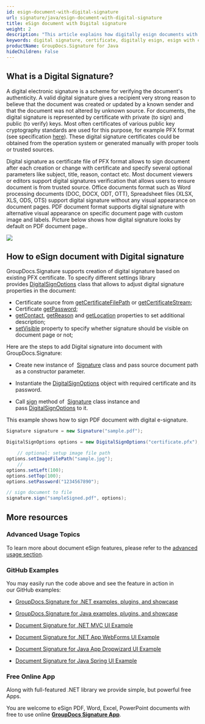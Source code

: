 ```yaml
---
id: esign-document-with-digital-signature
url: signature/java/esign-document-with-digital-signature
title: eSign document with Digital signature
weight: 2
description: "This article explains how digitally esign documents with certificates using GroupDocs.Signature API"
keywords: digital signature, certificate, digitally esign, esign with certificate, pfx, pfx certifiate
productName: GroupDocs.Signature for Java
hideChildren: False
---
```

## What is a Digital Signature?

A digital electronic signature is a scheme for verifying the document's authenticity. A valid digital signature gives a recipient very strong reason to believe that the document was created or updated by a known sender and that the document was not altered by unknown source. For documents, the digital signature is represented by certificate with private (to sign) and public (to verify) keys. Most often certificates of various public key cryptography standards are used for this purpose, for example PFX format (see specification [here](https://en.wikipedia.org/wiki/PKCS_12)). These digital signature certificates could be obtained from the operation system or generated manually with proper tools or trusted sources. 

Digital signature as certificate file of PFX format allows to sign document after each creation or change with certificate and specify several optional parameters like subject, title, reason, contact etc. Most document viewers or editors support digital signatures verification that allows users to ensure document is from trusted source. Office documents format such as Word processing documents (DOC, DOCX, ODT, OTT), Spreadsheet files (XLSX, XLS, ODS, OTS) support digital signature without any visual appearance on document pages. PDF document format supports digital signature with alternative visual appearance on specific document page with custom image and labels. Picture below shows how digital signature looks by default on PDF document page..

![](https://wiki.lisbon.dynabic.com/download/attachments/29426684/image2020-2-10%2018%3A40%3A38.png?version=1&modificationDate=1581352839000&api=v2)

## How to eSign document with Digital signature   

GroupDocs.Signature supports creation of digital signature based on existing PFX certificate. To specify different settings library provides [DigitalSignOptions](https://apireference.groupdocs.com/java/signature/com.groupdocs.signature.options.sign/DigitalSignOptions) class that allows to adjust digital signature properties in the document:

*   Certificate source from [getCertificateFilePath](https://apireference.groupdocs.com/java/signature/com.groupdocs.signature.options.sign/DigitalSignOptions#getCertificateFilePath()) or [getCertificateStream](https://apireference.groupdocs.com/java/signature/com.groupdocs.signature.options.sign/DigitalSignOptions#getCertificateStream());
*   Certificate [getPassword](https://apireference.groupdocs.com/java/signature/com.groupdocs.signature.options.sign/DigitalSignOptions#getPassword());
*   [getContact](https://apireference.groupdocs.com/java/signature/com.groupdocs.signature.options.sign/DigitalSignOptions#getContact()), [getReason](https://apireference.groupdocs.com/java/signature/com.groupdocs.signature.options.sign/DigitalSignOptions#getReason()) and [getLocation](https://apireference.groupdocs.com/java/signature/com.groupdocs.signature.options.sign/DigitalSignOptions#getLocation()) properties to set additional description;
*   [setVisible](https://apireference.groupdocs.com/java/signature/com.groupdocs.signature.options.sign/DigitalSignOptions#setVisible(boolean)) property to specify whether signature should be visible on document page or not;

Here are the steps to add Digital signature into document with GroupDocs.Signature:

*   Create new instance of  [Signature](https://apireference.groupdocs.com/java/signature/com.groupdocs.signature/Signature) class and pass source document path as a constructor parameter.
    
*   Instantiate the [DigitalSignOptions](https://apireference.groupdocs.com/java/signature/com.groupdocs.signature.options.sign/DigitalSignOptions) object with required certificate and its password.
    
*   Call [sign](https://apireference.groupdocs.com/java/signature/com.groupdocs.signature/Signature#sign(java.io.OutputStream,%20com.groupdocs.signature.options.sign.SignOptions)) method of  [Signature](https://apireference.groupdocs.com/java/signature/com.groupdocs.signature/Signature) class instance and pass [DigitalSignOptions](https://apireference.groupdocs.com/java/signature/com.groupdocs.signature.options.sign/DigitalSignOptions) to it.   
    

This example shows how to sign PDF document with digital e-signature.

```csharp
Signature signature = new Signature("sample.pdf");

DigitalSignOptions options = new DigitalSignOptions("certificate.pfx");

    // optional: setup image file path
options.setImageFilePath("sample.jpg");
    //
options.setLeft(100);
options.setTop(100);
options.setPassword("1234567890");

// sign document to file
signature.sign("sampleSigned.pdf", options);
```

## More resources 

### Advanced Usage Topics 

To learn more about document eSign features, please refer to the [advanced usage section](https://docs.groupdocs.com/display/signaturenet/Advanced+usage).

### GitHub Examples  

You may easily run the code above and see the feature in action in our GitHub examples:

*   [GroupDocs.Signature for .NET examples, plugins, and showcase](https://github.com/groupdocs-signature/GroupDocs.Signature-for-.NET)
    
*   [GroupDocs.Signature for Java examples, plugins, and showcase](https://github.com/groupdocs-signature/GroupDocs.Signature-for-Java)
    
*   [Document Signature for .NET MVC UI Example](https://github.com/groupdocs-signature/GroupDocs.Signature-for-.NET-MVC) 
    
*   [Document Signature for .NET App WebForms UI Example](https://github.com/groupdocs-signature/GroupDocs.Signature-for-.NET-WebForms)
    
*   [Document Signature for Java App Dropwizard UI Example](https://github.com/groupdocs-signature/GroupDocs.Signature-for-Java-Dropwizard)
    
*   [Document Signature for Java Spring UI Example](https://github.com/groupdocs-signature/GroupDocs.Signature-for-Java-Spring)
    

### Free Online App  

Along with full-featured .NET library we provide simple, but powerful free Apps.

You are welcome to eSign PDF, Word, Excel, PowerPoint documents with free to use online **[GroupDocs Signature App](https://products.groupdocs.app/signature)**.
